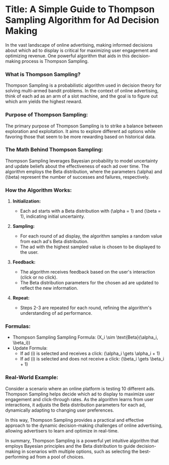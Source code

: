 # Title: A Simple Guide to Thompson Sampling Algorithm for Ad Decision Making

In the vast landscape of online advertising, making informed decisions about which ad to display is critical for maximizing user engagement and optimizing revenue. One powerful algorithm that aids in this decision-making process is Thompson Sampling.

### What is Thompson Sampling?

Thompson Sampling is a probabilistic algorithm used in decision theory for solving multi-armed bandit problems. In the context of online advertising, think of each ad as an arm of a slot machine, and the goal is to figure out which arm yields the highest reward.

### Purpose of Thompson Sampling:

The primary purpose of Thompson Sampling is to strike a balance between exploration and exploitation. It aims to explore different ad options while favoring those that seem to be more rewarding based on historical data.

### The Math Behind Thompson Sampling:

Thompson Sampling leverages Bayesian probability to model uncertainty and update beliefs about the effectiveness of each ad over time. The algorithm employs the Beta distribution, where the parameters \(\alpha\) and \(\beta\) represent the number of successes and failures, respectively.

### How the Algorithm Works:

1. **Initialization:**
   - Each ad starts with a Beta distribution with \(\alpha = 1\) and \(\beta = 1\), indicating initial uncertainty.
  
2. **Sampling:**
   - For each round of ad display, the algorithm samples a random value from each ad's Beta distribution.
   - The ad with the highest sampled value is chosen to be displayed to the user.

3. **Feedback:**
   - The algorithm receives feedback based on the user's interaction (click or no click).
   - The Beta distribution parameters for the chosen ad are updated to reflect the new information.

4. **Repeat:**
   - Steps 2-3 are repeated for each round, refining the algorithm's understanding of ad performance.

### Formulas:

- Thompson Sampling Sampling Formula: \(X_i \sim \text{Beta}(\alpha_i, \beta_i)\)
- Update Formula: 
  - If ad \(i\) is selected and receives a click: \(\alpha_i \gets \alpha_i + 1\)
  - If ad \(i\) is selected and does not receive a click: \(\beta_i \gets \beta_i + 1\)

### Real-World Example:

Consider a scenario where an online platform is testing 10 different ads. Thompson Sampling helps decide which ad to display to maximize user engagement and click-through rates. As the algorithm learns from user interactions, it adjusts the Beta distribution parameters for each ad, dynamically adapting to changing user preferences.

In this way, Thompson Sampling provides a practical and effective approach to the dynamic decision-making challenges of online advertising, allowing advertisers to learn and optimize in real-time.

In summary, Thompson Sampling is a powerful yet intuitive algorithm that employs Bayesian principles and the Beta distribution to guide decision-making in scenarios with multiple options, such as selecting the best-performing ad from a pool of choices.
